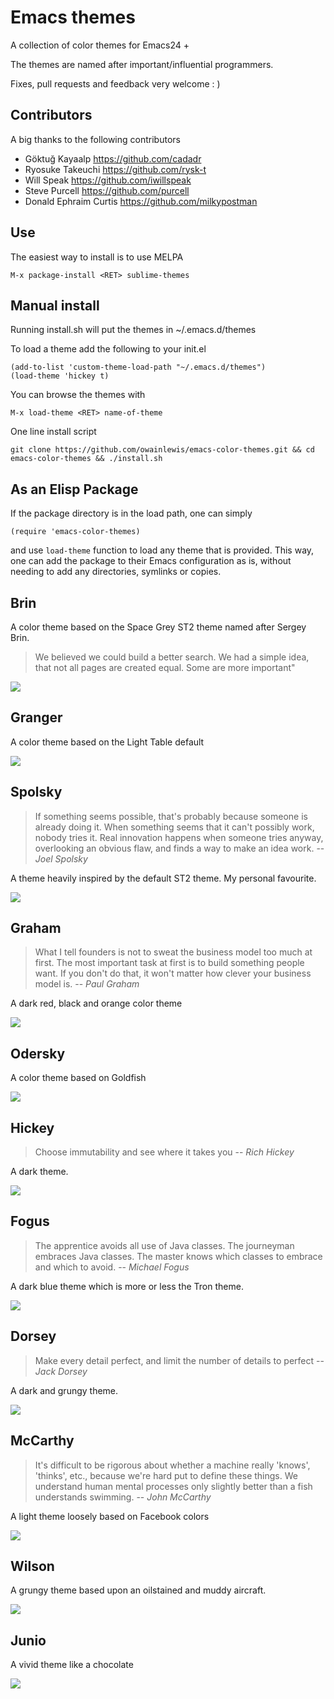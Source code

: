 # Emacs themes

A collection of color themes for Emacs24 +

The themes are named after important/influential programmers.

Fixes, pull requests and feedback very welcome : )

## Contributors

A big thanks to the following contributors

+ Göktuğ Kayaalp https://github.com/cadadr
+ Ryosuke Takeuchi https://github.com/rysk-t
+ Will Speak https://github.com/iwillspeak
+ Steve Purcell https://github.com/purcell
+ Donald Ephraim Curtis https://github.com/milkypostman

## Use

The easiest way to install is to use MELPA

```
M-x package-install <RET> sublime-themes
```

## Manual install

Running install.sh will put the themes in  ~/.emacs.d/themes

To load a theme add the following to your init.el

```elisp
(add-to-list 'custom-theme-load-path "~/.emacs.d/themes")
(load-theme 'hickey t)
```

You can browse the themes with

```
M-x load-theme <RET> name-of-theme
```

One line install script

```
git clone https://github.com/owainlewis/emacs-color-themes.git && cd emacs-color-themes && ./install.sh
```

## As an Elisp Package

If the package directory is in the load path, one can simply

```
(require 'emacs-color-themes)
```

and use `load-theme` function to load any theme that is provided.
This way, one can add the package to their Emacs configuration as is,
without needing to add any directories, symlinks or copies.

## Brin

A color theme based on the Space Grey ST2 theme named after Sergey Brin.

> We believed we could build a better search. We had a simple idea,
> that not all pages are created equal. Some are more important"

![](https://raw.github.com/owainlewis/emacs-color-themes/master/previews/brin.png)

## Granger

A color theme based on the Light Table default

![](https://raw.github.com/owainlewis/emacs-color-themes/master/previews/granger.png)


## Spolsky

> If something seems possible, that's probably because someone is already doing it.
> When something seems that it can't possibly work, nobody tries it.
> Real innovation happens when someone tries anyway, overlooking an obvious flaw, and finds a way to make an idea work.
> -- <cite>Joel Spolsky</cite>

A theme heavily inspired by the default ST2 theme. My personal favourite.

![](https://raw.github.com/owainlewis/emacs-color-themes/master/previews/spolsky.png)

## Graham

> What I tell founders is not to sweat the business model too much at first.
> The most important task at first is to build something people want.
> If you don't do that, it won't matter how clever your business model is.
> -- <cite>Paul Graham</cite>

A dark red, black and orange color theme

![](https://raw.github.com/owainlewis/emacs-color-themes/master/previews/graham.png)

## Odersky

A color theme based on Goldfish

![](https://raw.github.com/owainlewis/emacs-color-themes/master/previews/odersky.png)

## Hickey

> Choose immutability and see where it takes you
> -- <cite>Rich Hickey</cite>

A dark theme.

![](https://raw.github.com/owainlewis/emacs-color-themes/master/previews/hickey.png)

## Fogus

> The apprentice avoids all use of Java classes. The journeyman embraces Java classes.
> The master knows which classes to embrace and which to avoid.
> -- <cite>Michael Fogus</cite>

A dark blue theme which is more or less the Tron theme.

![](https://raw.github.com/owainlewis/emacs-color-themes/master/previews/fogus.png)

## Dorsey

> Make every detail perfect, and limit the number of details to perfect
> -- <cite>Jack Dorsey</cite>

A dark and grungy theme.

![](https://raw.github.com/owainlewis/emacs-color-themes/master/previews/dorsey.png)

## McCarthy

> It's difficult to be rigorous about whether a machine really 'knows', 'thinks', etc.,
> because we're hard put to define these things.
> We understand human mental processes only slightly better than a fish understands swimming.
> -- <cite>John McCarthy</cite>

A light theme loosely based on Facebook colors

![](https://raw.github.com/owainlewis/emacs-color-themes/master/previews/mccarthy.png)

## Wilson

A grungy theme based upon an oilstained and muddy aircraft.

![](https://raw.github.com/owainlewis/emacs-color-themes/master/previews/wilson.png)

## Junio

A vivid theme like a chocolate

![](https://raw.github.com/owainlewis/emacs-color-themes/master/previews/junio.png)
